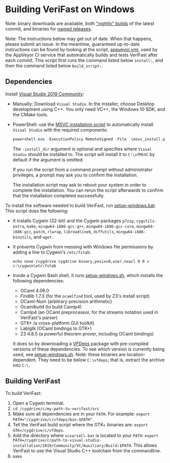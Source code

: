 Building VeriFast on Windows
============================

Note: binary downloads are available, both ["nightly" builds](https://github.com/verifast/verifast#binaries) of the latest commit, and binaries for [named releases](https://github.com/verifast/verifast/releases).

Note: The instructions below may get out of date. When that happens, please submit an issue. In the meantime, guaranteed up-to-date instructions can be found by looking at the script, [appveyor.yml](https://github.com/verifast/verifast/blob/master/appveyor.yml), used by the AppVeyor CI service that automatically builds and tests VeriFast after each commit. This script first runs the command listed below `install:`, and then the command listed below `build_script:`.

Dependencies
------------
Install [Visual Studio 2019 Community](https://visualstudio.microsoft.com/vs/community/): 
- Manually: Download `Visual Studio`. In the installer, choose Desktop development using C++. You only need VC++, the Windows 10 SDK, and the CMake tools. 
- PowerShell: use the [MSVC installation script](msvc_install.ps1) to automatically install `Visual Studio` with the required components:
  ```PowerShell
  powershell.exe -ExecutionPolicy RemoteSigned -File .\msvc_install.ps1 -install_dir *path_to_install_msvc*
  ```
  The `-install_dir` argument is optional and specifies where `Visual Studio` should be installed to. The script will install it to `C:\vfMSVC` by default if the argument is omitted.

  If you run the script from a command prompt without administrator privileges, a prompt may ask you to confirm the installation.

  The installation script may ask to reboot your system in order to complete the installation. You can rerun the script afterwards to confirm that the installation completed successfully.

To install the software needed to build VeriFast, run [setup-windows.bat](https://github.com/verifast/verifast/blob/master/setup-windows.bat). This script does the following:

- It installs Cygwin (32-bit) and the Cygwin packages `p7zip`, `cygutils-extra`, `make`, `mingw64-i686-gcc-g++`, `mingw64-i686-gcc-core`, `mingw64-i686-gcc`, `patch`, `rlwrap`, `libreadline6`, `diffutils`, `mingw64-i686-binutils`, and `wget`.
- It prevents Cygwin from messing with Windows file permissions by adding a line to Cygwin's `/etc/fstab`:
  ```
  echo none /cygdrive cygdrive binary,posix=0,user,noacl 0 0 > c:\cygwin\etc\fstab
  ```
- Inside a Cygwin Bash shell, it runs [setup-windows.sh](https://github.com/verifast/verifast/blob/master/setup-windows.sh), which installs the following dependencies:
  - OCaml 4.06.0
  - Findlib 1.7.3 (for the `ocamlfind` tool, used by Z3's install script)
  - OCaml-Num (arbitrary-precision arithmetic)
  - Ocamlbuild (to build Camlp4)
  - Camlp4 (an OCaml preprocessor, for the streams notation used in VeriFast's parser)
  - GTK+ (a cross-platform GUI toolkit)
  - Lablgtk (OCaml bindings to GTK+)
  - Z3 4.8.5 (a powerful theorem prover, including OCaml bindings)
  
  It does so by downloading a [VFDeps](https://github.com/verifast/vfdeps-win) package with pre-compiled versions of these dependencies. To see which version is currently being used, see [setup-windows.sh](https://github.com/verifast/verifast/blob/master/setup-windows.sh). Note: these binaries are location-dependent. They need to be below `C:\vfdeps`; that is, extract the archive into `C:\`.

Building VeriFast
-----------------

To build VeriFast:
1. Open a Cygwin terminal.
2. `cd /cygdrive/c/my-path-to-verifast/src`
3. Make sure all dependencies are in your `PATH`. For example: `export PATH="/cygdrive/c/vfdeps/bin:$PATH"`.
4. Tell the VeriFast build script where the GTK+ binaries are: `export GTK=/cygdrive/c/vfdeps`.
5. Add the directory where `vcvarsall.bat` is located to your `PATH`: `export PATH=/cygdrive/c/path-to-visual-studio-installation/2019/Community/VC/Auxiliary/Build:$PATH`. This allows VeriFast to use the Visual Studio C++ toolchain from the commandline.
6. `make`
